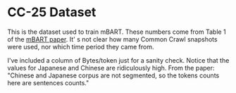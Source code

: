 # CC-25 Dataset

This is the dataset used to train mBART. These numbers come from Table 1
of the [mBART paper](https://arxiv.org/pdf/2001.08210.pdf). It' s not clear how many 
Common Crawl snapshots were used, nor which time period they came from.

I've included a column of Bytes/token just for a sanity check. Notice that the values for Japanese and Chinese
are ridiculously high. From the paper: "Chinese and Japanese corpus are not segmented, so the
tokens counts here are sentences counts."